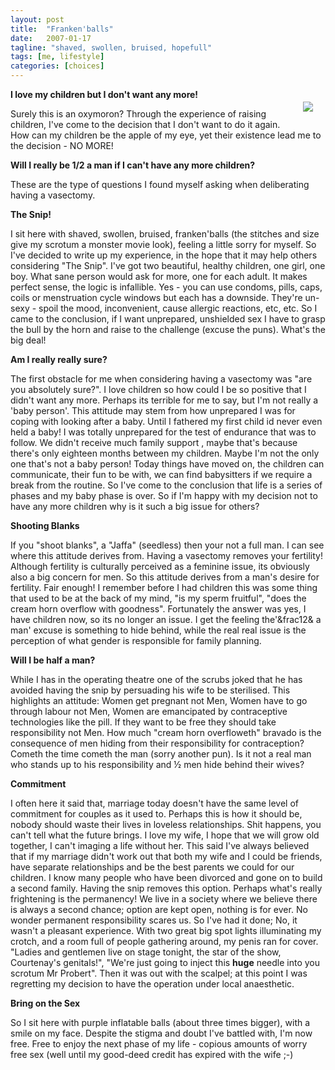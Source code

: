 ```yaml
---
layout: post
title:  "Franken'balls"
date:   2007-01-17
tagline: "shaved, swollen, bruised, hopefull"
tags: [me, lifestyle]
categories: [choices]
---
```


<img src="{{ site.url }}/assets/images/posts/frankenballs.jpg" style="float: right; padding: 20px;">

**I love my children but I don't want any more!**

Surely this is an oxymoron? Through the experience of raising children, I've come to the decision that I don't want to do it again. How can my children be the apple of my eye, yet their existence lead me to the decision - NO MORE!

**Will I really be 1/2 a man if I can't have any more children?**

These are the type of questions I found myself asking when deliberating having a vasectomy.

**The Snip!**

I sit here with shaved, swollen, bruised, franken'balls (the stitches and size give my scrotum a monster movie look), feeling a little sorry for myself. So I've decided to write up my experience, in the hope that it may help others considering "The Snip". I've got two beautiful, healthy children, one girl, one boy. What sane person would ask for more, one for each adult. It makes perfect sense, the logic is infallible. Yes - you can use condoms, pills, caps, coils or menstruation cycle windows but each has a downside. They're un-sexy - spoil the mood, inconvenient, cause allergic reactions, etc, etc. So I came to the conclusion, if I want unprepared, unshielded sex I have to grasp the bull by the horn and raise to the challenge (excuse the puns). What's the big deal!

**Am I really really sure?**

The first obstacle for me when considering having a vasectomy was "are you absolutely sure?". I love children so how could I be so positive that I didn't want any more. Perhaps its terrible for me to say, but I'm not really a 'baby person'. This attitude may stem from how unprepared I was for coping with looking after a baby. Until I fathered my first child id never even held a baby! I was totally unprepared for the test of endurance that was to follow. We didn't receive much family support , maybe that's because there's only eighteen months between my children. Maybe I'm not the only one that's not a baby person! Today things have moved on, the children can communicate, their fun to be with, we can find babysitters if we require a break from the routine. So I've come to the conclusion that life is a series of phases and my baby phase is over. So if I'm happy with my decision not to have any more children why is it such a big issue for others?

**Shooting Blanks**

If you "shoot blanks", a "Jaffa" (seedless) then your not a full man. I can see where this attitude derives from. Having a vasectomy removes your fertility! Although fertility is culturally perceived as a feminine issue, its obviously also a big concern for men. So this attitude derives from a man's desire for fertility. Fair enough! I remember before I had children this was some thing that used to be at the back of my mind, "is my sperm fruitful", "does the cream horn overflow with goodness". Fortunately the answer was yes, I have children now, so its no longer an issue. I get the feeling the'&frac12& a man' excuse is something to hide behind, while the real real issue is the perception of what gender is responsible for family planning.

**Will I be half a man?**

While I has in the operating theatre one of the scrubs joked that he has avoided having the snip by persuading his wife to be sterilised. This highlights an attitude: Women get pregnant not Men, Women have to go through labour not Men, Women are emancipated by contraceptive technologies like the pill. If they want to be free they should take responsibility not Men. How much "cream horn overfloweth" bravado is the consequence of men hiding from their responsibility for contraception? Cometh the time cometh the man (sorry another pun). Is it not a real man who stands up to his responsibility and &frac12; men hide behind their wives?

**Commitment**

I often here it said that, marriage today doesn't have the same level of commitment for couples as it used to. Perhaps this is how it should be, nobody should waste their lives in loveless relationships. Shit happens, you can't tell what the future brings. I love my wife, I hope that we will grow old together, I can't imaging a life without her. This said I've always believed that if my marriage didn't work out that both my wife and I could be friends, have separate relationships and be the best parents we could for our children. I know many people who have been divorced and gone on to build a second family. Having the snip removes this option. Perhaps what's really frightening is the permanency! We live in a society where we believe there is always a second chance; option are kept open, nothing is for ever. No wonder permanent responsibility scares us.
So I've had it done; No, it wasn't a pleasant experience. With two great big spot lights illuminating my crotch, and a room full of people gathering around, my penis ran for cover. "Ladies and gentlemen live on stage tonight, the star of the show, Courtenay's genitals!", "We're just going to inject this **huge** needle into you scrotum Mr Probert". Then it was out with the scalpel; at this point I was regretting my decision to have the operation under local anaesthetic. 

**Bring on the Sex**

So I sit here with purple inflatable balls (about three times bigger), with a smile on my face. Despite the stigma and doubt I've battled with, I'm now free. Free to enjoy the next phase of my life - copious amounts of worry free sex (well until my good-deed credit has expired with the wife ;-)